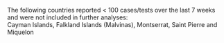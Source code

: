 The following countries reported < 100 cases/tests over the last 7 weeks and were not included in further analyses:<br>Cayman Islands, Falkland Islands (Malvinas), Montserrat, Saint Pierre and Miquelon
<br>
